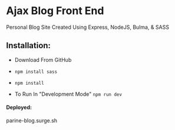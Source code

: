 # __Ajax Blog Front End__

Personal Blog Site Created Using Express, NodeJS, Bulma, & SASS

## __Installation:__

* Download From GitHub

* ```npm install sass```

* ```npm install```

* To Run In "Development Mode" ```npm run dev```

#### __Deployed:__

parine-blog.surge.sh